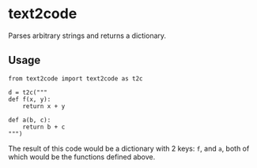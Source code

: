 # text2code
Parses arbitrary strings and returns a dictionary.

## Usage

```
from text2code import text2code as t2c

d = t2c("""
def f(x, y):
    return x + y

def a(b, c):
    return b + c
""")
```

The result of this code would be a dictionary with 2 keys: `f`, and `a`, both of which would be the functions defined above.
